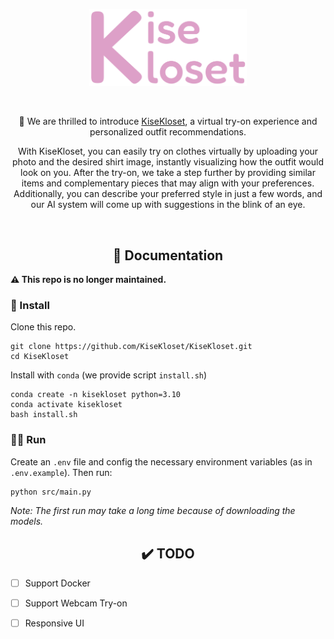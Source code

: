 <div align="center">
  <p>
    <a align="center" href="http://selab.edu.vn:20440" target="_blank">
      <img width="50%" src="https://raw.githubusercontent.com/KiseKloset/KiseKloset/assets/logo.png"></a>
  </p>
<br>

🤩 We are thrilled to introduce <a href="http://selab.edu.vn:20440">KiseKloset</a>, a virtual try-on experience and personalized outfit recommendations.

With KiseKloset, you can easily try on clothes virtually by uploading your photo and the desired shirt image, instantly visualizing how the outfit would look on you. After the try-on, we take a step further by providing similar items and complementary pieces that may align with your preferences. Additionally, you can describe your preferred style in just a few words, and our AI system will come up with suggestions in the blink of an eye.
</div>
<br>

## <div align="center">📝 Documentation</div>
**⚠️ This repo is no longer maintained.**

### 🧰 Install
Clone this repo.
```
git clone https://github.com/KiseKloset/KiseKloset.git
cd KiseKloset
```

Install with `conda` (we provide script `install.sh`)
```
conda create -n kisekloset python=3.10
conda activate kisekloset
bash install.sh
```

### 👨‍💻 Run
Create an `.env` file and config the necessary environment variables (as in `.env.example`). Then run:
```
python src/main.py
```

*Note: The first run may take a long time because of downloading the models.*

## <div align="center">✔️ TODO</div>
- [ ] Support Docker
- [ ] Support Webcam Try-on
- [ ] Responsive UI


